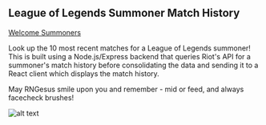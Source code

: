 ## League of Legends Summoner Match History

[Welcome Summoners](https://agile-garden-71195.herokuapp.com/)

Look up the 10 most recent matches for a League of Legends summoner!
This is built using a Node.js/Express backend that queries Riot's API
for a summoner's match history before consolidating the data and sending
it to a React client which displays the match history.

May RNGesus smile upon you and remember - mid or feed, and always facecheck brushes!

![alt text](https://thumbs.gfycat.com/LonelyYellowFox-max-1mb.gif "DEMACIA!")